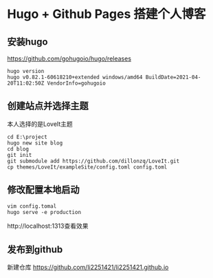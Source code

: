 # Hugo + Github Pages 搭建个人博客


## 安装hugo
https://github.com/gohugoio/hugo/releases
```shell script
hugo version
hugo v0.82.1-60618210+extended windows/amd64 BuildDate=2021-04-20T11:02:50Z VendorInfo=gohugoio
```

## 创建站点并选择主题
本人选择的是LoveIt主题
```shell script
cd E:\project
hugo new site blog
cd blog
git init
git submodule add https://github.com/dillonzq/LoveIt.git
cp themes/LoveIt/exampleSite/config.toml config.toml
```

## 修改配置本地启动
```shell script
vim config.tomal
hugo serve -e production
```
http://localhost:1313查看效果

## 发布到github
新建仓库 https://github.com/li2251421/li2251421.github.io



